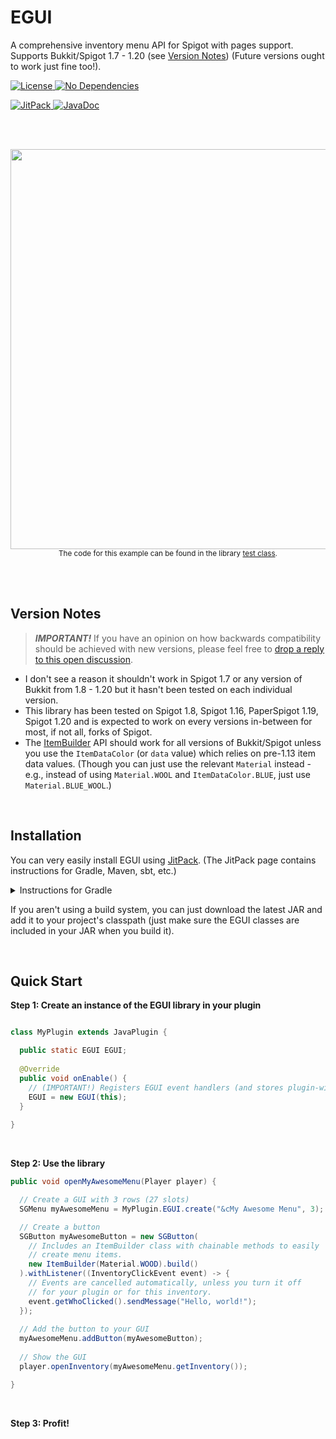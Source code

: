 # EGUI
A comprehensive inventory menu API for Spigot with pages support. Supports Bukkit/Spigot 1.7 - 1.20 (see [Version Notes](#version-notes)) (Future versions ought to work just fine too!).
<p>
  <a target="_blank" href="https://github.com/SamJakob/EGUI/blob/master/LICENSE">
    <img alt="License" src="https://img.shields.io/github/license/SamJakob/EGUI?style=for-the-badge">
  </a>
  <a href="#">
    <img alt="No Dependencies" src="https://img.shields.io/badge/dependencies-none-green?color=orange&style=for-the-badge">
  </a>
</p>

<p>
  <a target="_blank" href="https://jitpack.io/#fr.elias/EGUI">
    <img alt="JitPack" src="https://img.shields.io/badge/dynamic/json?color=red&label=JitPack&query=%24.version&url=https%3A%2F%2Fjitpack.io%2Fapi%2Fbuilds%2Ffr.elias%2FEGUI%2FlatestOk&style=for-the-badge">
  </a>
  <a target="_blank" href="https://jitpack.io/com/github/SamJakob/EGUI/latest/javadoc/">
    <img alt="JavaDoc" src="https://img.shields.io/badge/dynamic/json?color=blue&label=JavaDoc&query=%24.version&url=https%3A%2F%2Fjitpack.io%2Fapi%2Fbuilds%2Ffr.elias%2FEGUI%2FlatestOk&style=for-the-badge">
  </a>
</p>

<br><br>

<p align="center">
<img width="640" src="https://user-images.githubusercontent.com/37072691/91370390-2071d400-e806-11ea-86a8-57a60138e505.gif">
<br>
<small>The code for this example can be found in the library <a href="https://github.com/SamJakob/EGUI/blob/master/src/test/java/com/samjakob/EGUItest/EGUITest.java">test class</a>.</small>
</p>

<br><br>

## Version Notes
> _**IMPORTANT!**_ If you have an opinion on how backwards compatibility should be achieved with new versions, please
> feel free to [drop a reply to this open discussion](https://github.com/SamJakob/EGUI/issues/21).

- I don't see a reason it shouldn't work in Spigot 1.7 or any version of Bukkit from 1.8 - 1.20 but it hasn't been tested on each individual version.
- This library has been tested on Spigot 1.8, Spigot 1.16, PaperSpigot 1.19, Spigot 1.20 and is expected to work on every versions in-between for most, if not all, forks of Spigot.
- The [ItemBuilder](https://github.com/SamJakob/EGUI/blob/master/src/main/java/com/samjakob/EGUI/item/ItemBuilder.java) API should work for all versions of Bukkit/Spigot unless you use the `ItemDataColor` (or `data` value) which relies on pre-1.13 item data values. (Though you can just use the relevant `Material` instead - e.g., instead of using `Material.WOOL` and `ItemDataColor.BLUE`, just use `Material.BLUE_WOOL`.)

<br>

## Installation

You can very easily install EGUI using [JitPack](https://jitpack.io/#fr.elias/EGUI).
(The JitPack page contains instructions for Gradle, Maven, sbt, etc.)

<details>
<summary>Instructions for Gradle</summary>

Just add the following to your `build.gradle` file:
```groovy
repositories {
    // ...
    maven { url 'https://jitpack.io' }
}

dependencies {
    // ...
    implementation 'fr.elias:EGUI:<insert latest version here>'
}
```

<br>

For distribution, you can just shade the library into your plugin JAR. On
Gradle, this can be done by adding the following to the end of your
`build.gradle`:

```groovy
jar {
    duplicatesStrategy(DuplicatesStrategy.EXCLUDE)

    from {
        configurations.runtimeClasspath.collect { it.isDirectory() ? it : zipTree(it) }
    }
}
```

</details>

If you aren't using a build system, you can just download the latest JAR and
add it to your project's classpath (just make sure the EGUI classes are
included in your JAR when you build it).

<br>

## Quick Start

**Step 1: Create an instance of the EGUI library in your plugin**
```java

class MyPlugin extends JavaPlugin {

  public static EGUI EGUI;
  
  @Override
  public void onEnable() {
    // (IMPORTANT!) Registers EGUI event handlers (and stores plugin-wide settings for EGUI.)
    EGUI = new EGUI(this);
  }
  
}

```

<br>

**Step 2: Use the library**
```java
public void openMyAwesomeMenu(Player player) {

  // Create a GUI with 3 rows (27 slots)
  SGMenu myAwesomeMenu = MyPlugin.EGUI.create("&cMy Awesome Menu", 3);

  // Create a button
  SGButton myAwesomeButton = new SGButton(
    // Includes an ItemBuilder class with chainable methods to easily
    // create menu items.
    new ItemBuilder(Material.WOOD).build()
  ).withListener((InventoryClickEvent event) -> {
    // Events are cancelled automatically, unless you turn it off
    // for your plugin or for this inventory.
    event.getWhoClicked().sendMessage("Hello, world!");
  });
  
  // Add the button to your GUI
  myAwesomeMenu.addButton(myAwesomeButton);
  
  // Show the GUI
  player.openInventory(myAwesomeMenu.getInventory());

}
```

<br>

**Step 3: Profit!**

<br>


